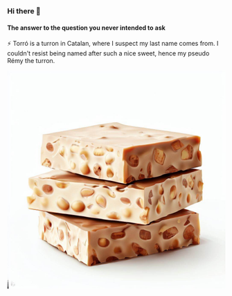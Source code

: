 ### Hi there 👋

#### The answer to the question you never intended to ask

⚡ Torró is a turron in Catalan, where I suspect my last name comes from. I couldn't resist being named after such a nice sweet, hence my pseudo Rémy the turron. 

![turron](turron.jpeg)

<!--
**remyeltorro/remyeltorro** is a ✨ _special_ ✨ repository because its `README.md` (this file) appears on your GitHub profile.

Here are some ideas to get you started:

- 🔭 I’m currently working on ...
- 🌱 I’m currently learning ...
- 👯 I’m looking to collaborate on ...
- 🤔 I’m looking for help with ...
- 💬 Ask me about ...
- 📫 How to reach me: ...
- 😄 Pronouns: ...
- ⚡ Fun fact: ...
-->
